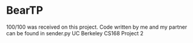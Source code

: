 BearTP
======
100/100 was received on this project. Code written by me and my partner can be found in sender.py
UC Berkeley CS168 Project 2 
